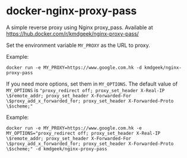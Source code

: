 # docker-nginx-proxy-pass

A simple reverse proxy using Nginx proxy_pass. Available at https://hub.docker.com/r/kmdgeek/nginx-proxy-pass/

Set the environment variable `MY_PROXY` as the URL to proxy. 

Example:

```shell
docker run -e MY_PROXY=https://www.google.com.hk -d kmdgeek/nginx-proxy-pass
```

If you need more options, set them in `MY_OPTIONS`. The default value of `MY_OPTIONS` is `"proxy_redirect off; proxy_set_header X-Real-IP \$remote_addr; proxy_set_header X-Forwarded-For \$proxy_add_x_forwarded_for; proxy_set_header X-Forwarded-Proto \$scheme;"`

Example:

```shell
docker run -e MY_PROXY=https://www.google.com.hk -e MY_OPTIONS="proxy_redirect off; proxy_set_header X-Real-IP \$remote_addr; proxy_set_header X-Forwarded-For \$proxy_add_x_forwarded_for; proxy_set_header X-Forwarded-Proto \$scheme;" -d kmdgeek/nginx-proxy-pass
```

